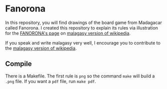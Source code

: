 # Fanorona

In this repository, you will find drawings of the board game from
Madagacar called Fanorona. I created this repository to explain its
rules via illustration for the [FANORONA's
page](https://mg.wikipedia.org/wiki/Fanorona) on [malagasy version of
wikipedia](https://mg.wikipedia.org/wiki/Wikipedia:Fandraisana).

If you speak and write malagasy very well, I encourage you to
contribute to the [malagasy version of
wikipedia](https://mg.wikipedia.org/wiki/Wikipedia:Fandraisana).


## Compile

There is a Makefile. The first rule is `png` so the command `make`
will build a `.png` file. If you want a `pdf` file, run `make pdf`.

